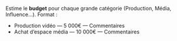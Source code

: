 Estime le **budget** pour chaque grande catégorie (Production, Média, Influence…).
Format :

- Production vidéo — 5 000€ — Commentaires
- Achat d’espace média — 10 000€ — Commentaires
